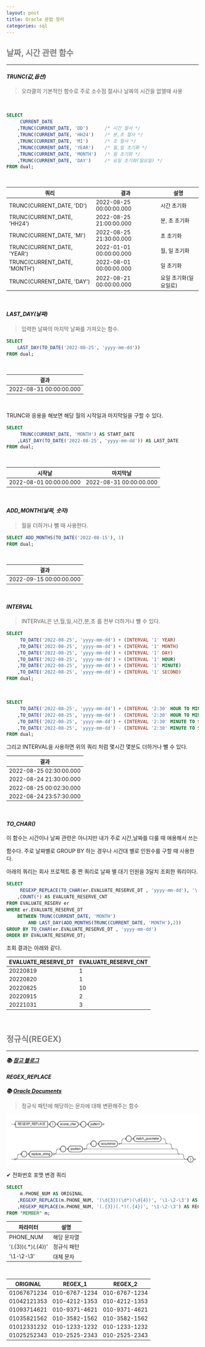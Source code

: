 ```yaml
---
layout: post
title: Oracle 문법 정리
categories: sql
---
```


## <span style="color:gray">날짜, 시간 관련 함수</span>

---

#### ***TRUNC(값,옵션)***

> 오라클의 기본적인 함수로 주로 소수점 절사나 날짜의 시간을 없앨때 사용

<br>

```sql
SELECT 
     CURRENT_DATE
    ,TRUNC(CURRENT_DATE, 'DD')		/* 시간 절사 */
    ,TRUNC(CURRENT_DATE, 'HH24')	/* 분,초 절사 */
    ,TRUNC(CURRENT_DATE, 'MI')		/* 초 절사 */
    ,TRUNC(CURRENT_DATE, 'YEAR')	/* 월,일 초기화 */
    ,TRUNC(CURRENT_DATE, 'MONTH')	/* 일 초기화 */
    ,TRUNC(CURRENT_DATE, 'DAY')		/* 요일 초기화(일요일) */
FROM dual;
```

<br>

|쿼리|결과|설명|
|----|----|----|
|TRUNC(CURRENT_DATE, 'DD')|2022-08-25 00:00:00.000|시간 초기화|
|TRUNC(CURRENT_DATE, 'HH24')|2022-08-25 21:00:00.000|분, 초 초기화|
|TRUNC(CURRENT_DATE, 'MI')|2022-08-25 21:30:00.000|초 초기화|
|TRUNC(CURRENT_DATE, 'YEAR')|2022-01-01 00:00:00.000|월, 일 초기화|
|TRUNC(CURRENT_DATE, 'MONTH')|2022-08-01 00:00:00.000|일 초기화|
|TRUNC(CURRENT_DATE, 'DAY')|2022-08-21 00:00:00.000|요일 초기화(일요일로)|

<br>

#### ***LAST_DAY(날짜)***

> 입력한 날짜의 마지막 날짜를 가져오는 함수.

```sql
SELECT 
	LAST_DAY(TO_DATE('2022-08-25', 'yyyy-mm-dd'))
FROM dual;
```

<br>

|결과|
|----|
|2022-08-31 00:00:00.000|

<br> 

TRUNC와 응용을 해보면 해당 월의 시작일과 마지막일을 구할 수 있다.

```sql
SELECT 
     TRUNC(CURRENT_DATE, 'MONTH') AS START_DATE
    ,LAST_DAY(TO_DATE('2022-08-25', 'yyyy-mm-dd')) AS LAST_DATE
FROM dual;
```

<br>

|시작날|마지막날|
|------|--------|
|2022-08-01 00:00:00.000|2022-08-31 00:00:00.000|

<br>

#### ***ADD_MONTH(날짜, 숫자)***

> 월을 더하거나 뺄 때 사용한다.

```sql
SELECT ADD_MONTHS(TO_DATE('2022-08-15'), 1)
FROM dual;
```

<br>

|결과|
|----|
|2022-09-15 00:00:00.000|

<br>

#### ***INTERVAL***

> INTERVAL은 년,월,일,시간,분,초 를 전부 더하거나 뺼 수 있다.

```sql
SELECT 
     TO_DATE('2022-08-25', 'yyyy-mm-dd') + (INTERVAL '1' YEAR)
    ,TO_DATE('2022-08-25', 'yyyy-mm-dd') + (INTERVAL '1' MONTH)
    ,TO_DATE('2022-08-25', 'yyyy-mm-dd') + (INTERVAL '1' DAY)
    ,TO_DATE('2022-08-25', 'yyyy-mm-dd') + (INTERVAL '1' HOUR)
    ,TO_DATE('2022-08-25', 'yyyy-mm-dd') + (INTERVAL '1' MINUTE)
    ,TO_DATE('2022-08-25', 'yyyy-mm-dd') + (INTERVAL '1' SECOND)
FROM dual;
```

<br>

```sql
SELECT 
     TO_DATE('2022-08-25', 'yyyy-mm-dd') + (INTERVAL '2:30' HOUR TO MINUTE)
    ,TO_DATE('2022-08-25', 'yyyy-mm-dd') - (INTERVAL '2:30' HOUR TO MINUTE)
    ,TO_DATE('2022-08-25', 'yyyy-mm-dd') + (INTERVAL '2:30' MINUTE TO SECOND)
    ,TO_DATE('2022-08-25', 'yyyy-mm-dd') - (INTERVAL '2:30' MINUTE TO SECOND)
FROM dual;
```

그리고 INTERVAL을 사용하면 위의 쿼리 처럼 몇시간 몇분도 더하거나 뺄 수 있다.

|결과|
|----|
|2022-08-25 02:30:00.000|
|2022-08-24 21:30:00.000|
|2022-08-25 00:02:30.000|
|2022-08-24 23:57:30.000|

<br>

#### ***TO_CHAR()***

이 함수는 시간이나 날짜 관련은 아니지만 내가 주로 시간,날짜를 다룰 때 애용해서 쓰는

함수다. 주로 날짜별로 GROUP BY 하는 경우나 시간대 별로 인원수를 구할 때 사용한다. 

아래의 쿼리는 회사 프로젝트 중 짠 쿼리로 날짜 별 대기 인원을 3달치 조회한 쿼리이다.

```sql
SELECT 
     REGEXP_REPLACE(TO_CHAR(er.EVALUATE_RESERVE_DT , 'yyyy-mm-dd'), '\-', '') AS EVALUATE_RESERVE_DT
    ,COUNT(*) AS EVALUATE_RESERVE_CNT
FROM EVALUATE_RESERV er
WHERE er.EVALUATE_RESERVE_DT 
    BETWEEN TRUNC(CURRENT_DATE, 'MONTH') 
        AND LAST_DAY(ADD_MONTHS(TRUNC(CURRENT_DATE, 'MONTH'),2))
GROUP BY TO_CHAR(er.EVALUATE_RESERVE_DT , 'yyyy-mm-dd')
ORDER BY EVALUATE_RESERVE_DT;
```

조회 결과는 아래와 같다.

|EVALUATE_RESERVE_DT|EVALUATE_RESERVE_CNT|
|-------------------|--------------------|
|20220819|1|
|20220820|1|
|20220825|10|
|20220915|2|
|20221031|3|

<br>

## <span style="color:gray">정규식(REGEX)</span>

---

***📚 [참고 블로그](https://neocan.tistory.com/348)***

#### ***REGEX_REPLACE***

***📚 [Oracle Documents](https://docs.oracle.com/cd/B19306_01/server.102/b14200/functions130.htm)***

> 정규식 패턴에 해당하는 문자에 대해 변환해주는 함수

<img src="/assets/img/sql/oracle/regex1.png">

✔︎ 전화번호 포맷 변경 쿼리

```sql
SELECT 
     m.PHONE_NUM AS ORIGINAL
    ,REGEXP_REPLACE(m.PHONE_NUM, '(\d{3})(\d*)(\d{4})', '\1-\2-\3') AS REGEX_1
    ,REGEXP_REPLACE(m.PHONE_NUM, '(.{3})(.*)(.{4})', '\1-\2-\3') AS REGEX_2
FROM "MEMBER" m;
```

|파라미터|설명|
|--------|----|
|PHONE_NUM|해당 문자열 |
|'(.{3})(.*)(.{4})'|정규식 패턴|
|'\1-\2-\3'|대체 문자|

<br>

|ORIGINAL|REGEX_1|REGEX_2|
|--------|-------|-------|
|01067671234|010-6767-1234|010-6767-1234|
|01042121353|010-4212-1353|010-4212-1353|
|01093714621|010-9371-4621|010-9371-4621|
|01035821562|010-3582-1562|010-3582-1562|
|01012331232|010-1233-1232|010-1233-1232|
|01025252343|010-2525-2343|010-2525-2343|





